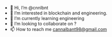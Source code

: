 - 👋 Hi, I’m @cnnlbnt
- 👀 I’m interested in blockchain and engineering.
- 🌱 I’m currently learning engineering
- 💞️ I’m looking to collaborate on ?
- 📫 How to reach me cannalbant98@gmail.com

<!---
cnnlbnt/cnnlbnt is a ✨ special ✨ repository because its `README.md` (this file) appears on your GitHub profile.
You can click the Preview link to take a look at your changes.
--->
